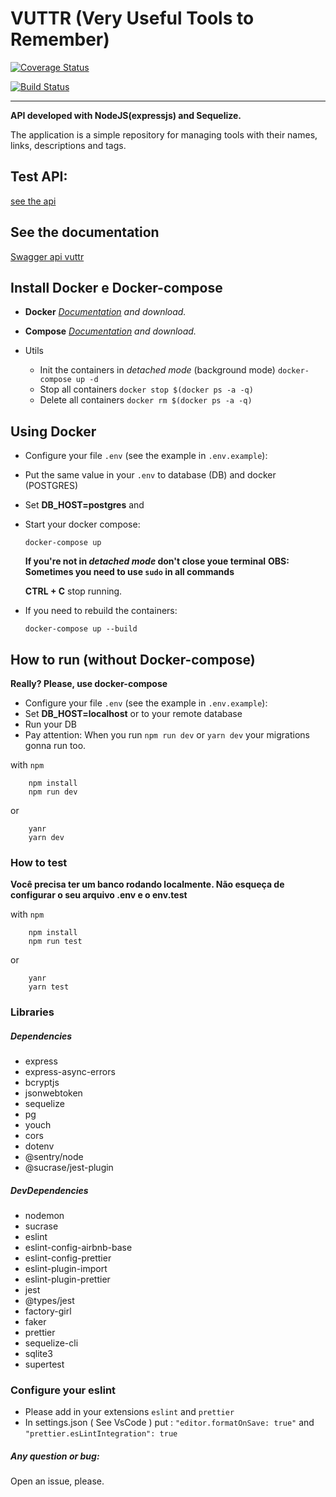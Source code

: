# VUTTR (Very Useful Tools to Remember)

[![Coverage Status](https://coveralls.io/repos/github/romulo94/vuttr-api/badge.svg?branch=develop)](https://coveralls.io/github/romulo94/vuttr-api?branch=develop)

[![Build Status](https://travis-ci.org/romulo94/vuttr-api.svg?branch=develop)](https://travis-ci.org/romulo94/vuttr-api)

---

**API developed with NodeJS(expressjs) and Sequelize.**

The application is a simple repository for managing tools with their names, links, descriptions and tags.

## Test API:

[see the api](http://ec2-18-206-151-22.compute-1.amazonaws.com/)

## See the documentation

[Swagger api vuttr](https://app.swaggerhub.com/apis/romulo94/vuttr/1.0.0)

## Install Docker e Docker-compose

- **Docker** _[Documentation](https://docs.docker.com/install/linux/docker-ee/ubuntu/) and download._

- **Compose** _[Documentation](https://docs.docker.com/compose/install/) and download._

- Utils
  - Init the containers in _detached mode_ (background mode) `docker-compose up -d`
  - Stop all containers `docker stop $(docker ps -a -q)`
  - Delete all containers `docker rm $(docker ps -a -q)`

## Using Docker

- Configure your file `.env` (see the example in `.env.example`):
- Put the same value in your `.env` to database (DB) and docker (POSTGRES)
- Set **DB_HOST=postgres** and
- Start your docker compose:

  ```
  docker-compose up
  ```

  **If you're not in _detached mode_ don't close youe terminal**
  **OBS: Sometimes you need to use `sudo` in all commands**

  **CTRL + C** stop running.

- If you need to rebuild the containers:

  ```
  docker-compose up --build
  ```

## How to run (without Docker-compose)

**Really? Please, use docker-compose**

- Configure your file `.env` (see the example in `.env.example`):
- Set **DB_HOST=localhost** or to your remote database
- Run your DB
- Pay attention: When you run `npm run dev` or `yarn dev` your migrations gonna run too.

with `npm`

```console(javascript)
    npm install
    npm run dev
```

or

```console(javascript)
    yanr
    yarn dev
```

### How to test

**Você precisa ter um banco rodando localmente. Não esqueça de configurar o seu arquivo .env e o env.test**

with `npm`

```console(javascript)
    npm install
    npm run test
```

or

```console(javascript)
    yanr
    yarn test
```

### Libraries

##### Dependencies

- express
- express-async-errors
- bcryptjs
- jsonwebtoken
- sequelize
- pg
- youch
- cors
- dotenv
- @sentry/node
- @sucrase/jest-plugin

##### DevDependencies

- nodemon
- sucrase
- eslint
- eslint-config-airbnb-base
- eslint-config-prettier
- eslint-plugin-import
- eslint-plugin-prettier
- jest
- @types/jest
- factory-girl
- faker
- prettier
- sequelize-cli
- sqlite3
- supertest

### Configure your eslint

- Please add in your extensions `eslint` and `prettier`
- In settings.json ( See VsCode ) put : `"editor.formatOnSave: true"` and `"prettier.esLintIntegration": true`

##### Any question or bug:

Open an issue, please.
